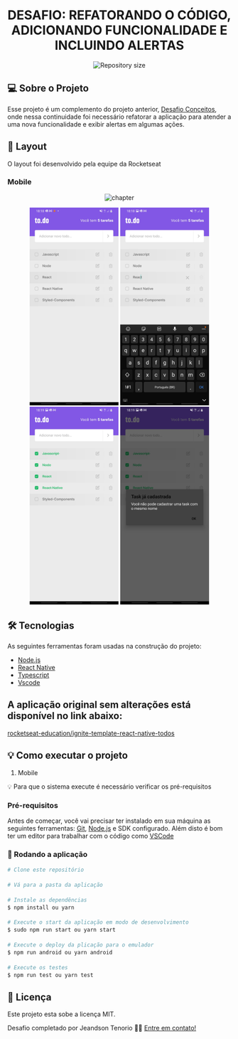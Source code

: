 <h1 align="center">
   DESAFIO: REFATORANDO O CÓDIGO, ADICIONANDO FUNCIONALIDADE E INCLUINDO ALERTAS 
</h1>

<p align="center">
  <img alt="Repository size" src="https://img.shields.io/static/v1?label=Last%20commit&message=December&color=yellowgreen&style=for-the-badge&logo=Slack">
</p>

## 💻 Sobre o Projeto

Esse projeto é um complemento do projeto anterior, [Desafio Conceitos](https://github.com/jeandsontb/React-Native-Chapter-01), onde nessa continuidade foi necessário refatorar a aplicação para atender a uma nova funcionalidade e exibir alertas em algumas ações.

## 🎨 Layout

O layout foi desenvolvido pela equipe da Rocketseat 

### Mobile

<p align="center">
  <img alt="chapter" title="#chapter" src="https://github.com/jeandsontb/React-Native-Chapter-02/blob/main/Screens/screen.gif" width="260px">
</p>

<p align="center">
  <img alt="chapter" title="#chapter" src="https://raw.githubusercontent.com/jeandsontb/React-Native-Chapter-02/main/Screens/Screenshot_20211215-181840_todo.jpg" width="200px">

  <img alt="chapter" title="#chapter" src="https://raw.githubusercontent.com/jeandsontb/React-Native-Chapter-02/main/Screens/Screenshot_20211215-181855_todo.jpg" width="200px">

  <img alt="chapter" title="#chapter" src="https://raw.githubusercontent.com/jeandsontb/React-Native-Chapter-02/main/Screens/Screenshot_20211215-181916_todo.jpg" width="200px">

  <img alt="chapter" title="#chapter" src="https://raw.githubusercontent.com/jeandsontb/React-Native-Chapter-02/main/Screens/Screenshot_20211215-181928_todo.jpg" width="200px">
</p>

## 🛠 Tecnologias

As seguintes ferramentas foram usadas na construção do projeto:

- [Node.js][nodejs]
- [React Native][react-native]
- [Typescript][type]
- [Vscode][vscode]

## A aplicação original sem alterações está disponível no link abaixo:

[rocketseat-education/ignite-template-react-native-todos](https://github.com/rocketseat-education/ignite-template-react-native-todos)


## 💡 Como executar o projeto

1. Mobile 

💡 Para que o sistema execute é necessário verificar os pré-requisitos

### Pré-requisitos

Antes de começar, você vai precisar ter instalado em sua máquina as seguintes ferramentas:
[Git](https://git-scm.com), [Node.js][nodejs] e SDK configurado. 
Além disto é bom ter um editor para trabalhar com o código como [VSCode][vscode]

### 🧭 Rodando a aplicação

```bash
# Clone este repositório

# Vá para a pasta da aplicação 

# Instale as dependências
$ npm install ou yarn

# Execute o start da aplicação em modo de desenvolvimento
$ sudo npm run start ou yarn start

# Execute o deploy da plicação para o emulador
$ npm run android ou yarn android

# Execute os testes
$ npm run test ou yarn test


```

## 📝 Licença
Este projeto esta sobe a licença MIT.

Desafio completado por Jeandson Tenorio 👋🏽 [Entre em contato!](https://www.linkedin.com/in/jeandson/)

[nodejs]: https://nodejs.org/
[react-native]: https://reactnative.dev/
[yarn]: https://yarnpkg.com/
[vscode]: https://code.visualstudio.com/
[type]: https://www.typescriptlang.org/docs/
